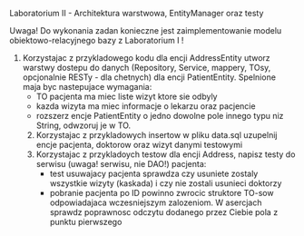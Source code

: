 ﻿Laboratorium II - Architektura warstwowa, EntityManager oraz testy

Uwaga! Do wykonania zadan konieczne jest zaimplementowanie modelu obiektowo-relacyjnego bazy z Laboratorium I !

1. Korzystajac z przykladowego kodu dla encji AddressEntity utworz warstwy dostepu do danych (Repository, Service, mappery, TOsy, opcjonalnie RESTy - dla chetnych) dla encji PatientEntity. Spelnione maja byc nastepujace wymagania:
   - TO pacjenta ma miec liste wizyt ktore sie odbyly
   - kazda wizyta ma miec informacje o lekarzu oraz pacjencie
   - rozszerz encje PatientEntity o jedno dowolne pole innego typu niz String, odwzoruj je w TO.
   2. Korzystajac z przykladowych insertow w pliku data.sql uzupelnij encje pacjenta, doktorow oraz wizyt danymi testowymi
   3. Korzystajac z przykladoych testow dla encji Address, napisz testy do serwisu (uwaga! serwisu, nie DAO!) pacjenta:
      - test usuwajacy pacjenta sprawdza czy usuniete zostaly wszystkie wizyty (kaskada) i czy nie zostali usunieci doktorzy
      - pobranie pacjenta po ID powinno zwrocic struktore TO-sow odpowiadajaca wczesniejszym zalozeniom. W asercjach sprawdz poprawnosc odczytu dodanego przez Ciebie pola z punktu pierwszego